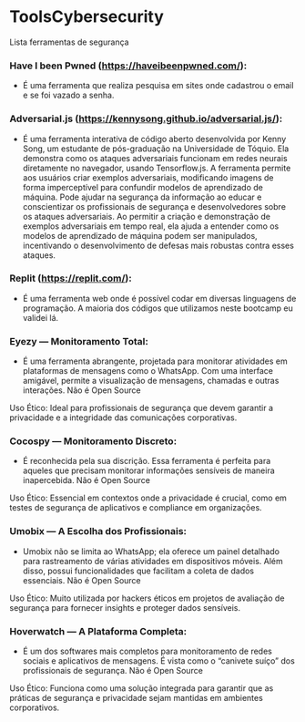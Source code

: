 # ToolsCybersecurity
Lista ferramentas de segurança


### Have I been Pwned (https://haveibeenpwned.com/):
- É uma ferramenta que realiza pesquisa em sites onde cadastrou o email e se foi vazado a senha.
  
### Adversarial.js (https://kennysong.github.io/adversarial.js/):
- É uma ferramenta interativa de código aberto desenvolvida por Kenny Song, um estudante de pós-graduação na Universidade de Tóquio. Ela demonstra como os ataques adversariais funcionam em redes neurais diretamente no navegador, usando Tensorflow.js. A ferramenta permite aos usuários criar exemplos adversariais, modificando imagens de forma imperceptível para confundir modelos de aprendizado de máquina. Pode ajudar na segurança da informação ao educar e conscientizar os profissionais de segurança e desenvolvedores sobre os ataques adversariais. Ao permitir a criação e demonstração de exemplos adversariais em tempo real, ela ajuda a entender como os modelos de aprendizado de máquina podem ser manipulados, incentivando o desenvolvimento de defesas mais robustas contra esses ataques.

### Replit (https://replit.com/):
- É uma ferramenta web onde é possível codar em diversas linguagens de programação. A maioria dos códigos que utilizamos neste bootcamp eu validei lá.

### Eyezy — Monitoramento Total:
- É uma ferramenta abrangente, projetada para monitorar atividades em plataformas de mensagens como o WhatsApp. Com uma interface amigável, permite a visualização de mensagens, chamadas e outras interações. Não é Open Source

Uso Ético: Ideal para profissionais de segurança que devem garantir a privacidade e a integridade das comunicações corporativas.

### Cocospy — Monitoramento Discreto:
- É reconhecida pela sua discrição. Essa ferramenta é perfeita para aqueles que precisam monitorar informações sensíveis de maneira inapercebida. Não é Open Source

Uso Ético: Essencial em contextos onde a privacidade é crucial, como em testes de segurança de aplicativos e compliance em organizações.

### Umobix — A Escolha dos Profissionais:
- Umobix não se limita ao WhatsApp; ela oferece um painel detalhado para rastreamento de várias atividades em dispositivos móveis. Além disso, possui funcionalidades que facilitam a coleta de dados essenciais. Não é Open Source

Uso Ético: Muito utilizada por hackers éticos em projetos de avaliação de segurança para fornecer insights e proteger dados sensíveis.

### Hoverwatch — A Plataforma Completa:
- É um dos softwares mais completos para monitoramento de redes sociais e aplicativos de mensagens. É vista como o “canivete suíço” dos profissionais de segurança. Não é Open Source

Uso Ético: Funciona como uma solução integrada para garantir que as práticas de segurança e privacidade sejam mantidas em ambientes corporativos.
